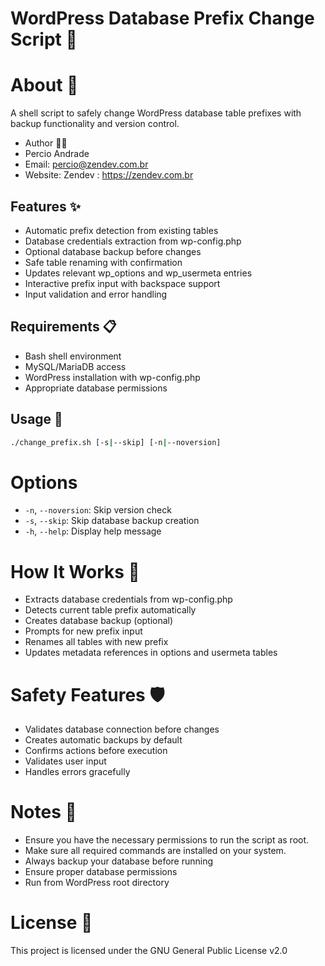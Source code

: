 # WordPress Database Prefix Change Script 🔄

# About 📝
A shell script to safely change WordPress database table prefixes with backup functionality and version control.

- Author 👨‍💻
- Percio Andrade
- Email: percio@zendev.com.br
- Website: Zendev : https://zendev.com.br

## Features ✨
- Automatic prefix detection from existing tables
- Database credentials extraction from wp-config.php
- Optional database backup before changes
- Safe table renaming with confirmation
- Updates relevant wp_options and wp_usermeta entries
- Interactive prefix input with backspace support
- Input validation and error handling

## Requirements 📋
- Bash shell environment
- MySQL/MariaDB access
- WordPress installation with wp-config.php
- Appropriate database permissions

## Usage 🚀
```bash
./change_prefix.sh [-s|--skip] [-n|--noversion]
```

# Options
- `-n`, `--noversion`: Skip version check
- `-s`, `--skip`: Skip database backup creation
- `-h`, `--help`: Display help message

# How It Works 🔧
- Extracts database credentials from wp-config.php
- Detects current table prefix automatically
- Creates database backup (optional)
- Prompts for new prefix input
- Renames all tables with new prefix
- Updates metadata references in options and usermeta tables

# Safety Features 🛡️
- Validates database connection before changes
- Creates automatic backups by default
- Confirms actions before execution
- Validates user input
- Handles errors gracefully

# Notes 📌
- Ensure you have the necessary permissions to run the script as root.
- Make sure all required commands are installed on your system.
- Always backup your database before running
- Ensure proper database permissions
- Run from WordPress root directory

# License 📄
This project is licensed under the GNU General Public License v2.0